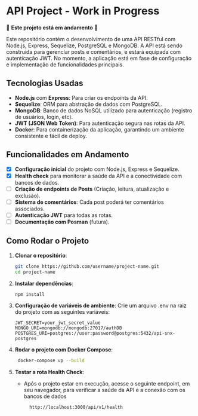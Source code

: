 # API Project - Work in Progress

🚧 **Este projeto está em andamento** 🚧

Este repositório contém o desenvolvimento de uma API RESTful com Node.js, Express, Sequelize, PostgreSQL e MongoDB. A API está sendo construída para gerenciar posts e comentários, e estará equipada com autenticação JWT. No momento, a aplicação está em fase de configuração e implementação de funcionalidades principais.

## Tecnologias Usadas

- **Node.js** com **Express**: Para criar os endpoints da API.
- **Sequelize**: ORM para abstração de dados com PostgreSQL.
- **MongoDB**: Banco de dados NoSQL utilizado para autenticação (registro de usuários, login, etc).
- **JWT (JSON Web Token)**: Para autenticação segura nas rotas da API.
- **Docker**: Para containerização da aplicação, garantindo um ambiente consistente e fácil de deploy.

## Funcionalidades em Andamento

- [x] **Configuração inicial** do projeto com Node.js, Express e Sequelize.
- [x] **Health check** para monitorar a saúde da API e a conectividade com bancos de dados.
- [ ] **Criação de endpoints de Posts** (Criação, leitura, atualização e exclusão).
- [ ] **Sistema de comentários**: Cada post poderá ter comentários associados.
- [ ] **Autenticação JWT** para todas as rotas.
- [ ] **Documentação com Posman** (futura).

## Como Rodar o Projeto

1. **Clonar o repositório**:

   ```bash
   git clone https://github.com/username/project-name.git
   cd project-name
   ```

2. **Instalar dependências**:

   ```bash
   npm install
   ```

3. **Configuração de variáveis de ambiente**:
   Crie um arquivo .env na raiz do projeto com as seguintes variáveis:

   ```
   JWT_SECRET=your_jwt_secret_value
   MONGO_URI=mongodb://mongodb:27017/authDB
   POSTGRES_URI=postgres://user:password@postgres:5432/api-snx-postgres
   ```

4. **Rodar o projeto com Docker Compose**:

   ```bash
    docker-compose up --build
   ```

5. **Testar a rota Health Check**:

   - Após o projeto estar em execução, acesse o seguinte endpoint, em seu navegador, para verificar a saúde da API e a conexão com os bancos de dados

     ```bash
       http://localhost:3000/api/v1/health
     ```
